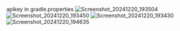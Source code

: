 apikey in gradle.properties
![Screenshot_20241220_193504](https://github.com/user-attachments/assets/b32701de-6c91-48f8-9965-652ae930ea02)
![Screenshot_20241220_193450](https://github.com/user-attachments/assets/d5e471bb-3d50-466e-b5a1-fce80d9bd25f)
![Screenshot_20241220_193430](https://github.com/user-attachments/assets/d632a822-c272-4ffa-b6c4-3c6031ca4411)
![Screenshot_20241220_194635](https://github.com/user-attachments/assets/bb10a807-296e-468b-973e-a2a605e4f75e)
